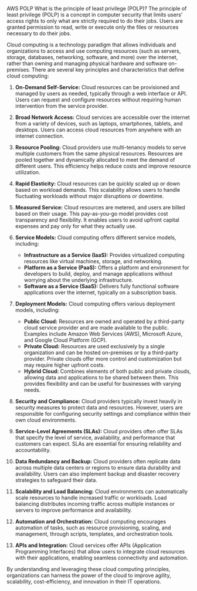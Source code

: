 AWS
POLP
What is the principle of least privilege (POLP)? The principle of least privilege (POLP) is a concept in computer security that limits users' access rights to only what are strictly required to do their jobs. Users are granted permission to read, write or execute only the files or resources necessary to do their jobs.

Cloud computing is a technology paradigm that allows individuals and organizations to access and use computing resources (such as servers, storage, databases, networking, software, and more) over the internet, rather than owning and managing physical hardware and software on-premises. There are several key principles and characteristics that define cloud computing:

1. **On-Demand Self-Service:** Cloud resources can be provisioned and managed by users as needed, typically through a web interface or API. Users can request and configure resources without requiring human intervention from the service provider.

2. **Broad Network Access:** Cloud services are accessible over the internet from a variety of devices, such as laptops, smartphones, tablets, and desktops. Users can access cloud resources from anywhere with an internet connection.

3. **Resource Pooling:** Cloud providers use multi-tenancy models to serve multiple customers from the same physical resources. Resources are pooled together and dynamically allocated to meet the demand of different users. This efficiency helps reduce costs and improve resource utilization.

4. **Rapid Elasticity:** Cloud resources can be quickly scaled up or down based on workload demands. This scalability allows users to handle fluctuating workloads without major disruptions or downtime.

5. **Measured Service:** Cloud resources are metered, and users are billed based on their usage. This pay-as-you-go model provides cost transparency and flexibility. It enables users to avoid upfront capital expenses and pay only for what they actually use.

6. **Service Models:** Cloud computing offers different service models, including:
   - **Infrastructure as a Service (IaaS):** Provides virtualized computing resources like virtual machines, storage, and networking.
   - **Platform as a Service (PaaS):** Offers a platform and environment for developers to build, deploy, and manage applications without worrying about the underlying infrastructure.
   - **Software as a Service (SaaS):** Delivers fully functional software applications over the internet, typically on a subscription basis.

7. **Deployment Models:** Cloud computing offers various deployment models, including:
   - **Public Cloud:** Resources are owned and operated by a third-party cloud service provider and are made available to the public. Examples include Amazon Web Services (AWS), Microsoft Azure, and Google Cloud Platform (GCP).
   - **Private Cloud:** Resources are used exclusively by a single organization and can be hosted on-premises or by a third-party provider. Private clouds offer more control and customization but may require higher upfront costs.
   - **Hybrid Cloud:** Combines elements of both public and private clouds, allowing data and applications to be shared between them. This provides flexibility and can be useful for businesses with varying needs.

8. **Security and Compliance:** Cloud providers typically invest heavily in security measures to protect data and resources. However, users are responsible for configuring security settings and compliance within their own cloud environments.

9. **Service-Level Agreements (SLAs):** Cloud providers often offer SLAs that specify the level of service, availability, and performance that customers can expect. SLAs are essential for ensuring reliability and accountability.

10. **Data Redundancy and Backup:** Cloud providers often replicate data across multiple data centers or regions to ensure data durability and availability. Users can also implement backup and disaster recovery strategies to safeguard their data.

11. **Scalability and Load Balancing:** Cloud environments can automatically scale resources to handle increased traffic or workloads. Load balancing distributes incoming traffic across multiple instances or servers to improve performance and availability.

12. **Automation and Orchestration:** Cloud computing encourages automation of tasks, such as resource provisioning, scaling, and management, through scripts, templates, and orchestration tools.

13. **APIs and Integration:** Cloud services offer APIs (Application Programming Interfaces) that allow users to integrate cloud resources with their applications, enabling seamless connectivity and automation.

By understanding and leveraging these cloud computing principles, organizations can harness the power of the cloud to improve agility, scalability, cost-efficiency, and innovation in their IT operations.

